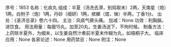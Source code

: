 序号：1853
名称：化痰丸
组成：半夏（汤洗去滑，别捣取末）2两，天南星（炮）1两，白附子（炮）1两，丹砂（细研）1两，槟榔（煨，锉）半两，丁香1分。
出处：《圣济总录》卷六十四。
主治：风痰气厥头痛。
加减：None
功效：利胸膈，进饮食。
用法用量：每服15丸，加至20丸，生姜汤送下，不拘时候。
制备方法：上药除半夏外，为细末，以生姜自然汁煮前半夏末作糊为丸，如梧桐子大。
临床应用：None
各家论述：None
用药禁忌：None
附注：None
